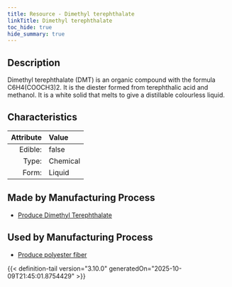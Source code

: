 ```yaml
---
title: Resource - Dimethyl terephthalate
linkTitle: Dimethyl terephthalate
toc_hide: true
hide_summary: true
---
```

<!-- This is generated by the MarsSim HelpGenertor, do not edit. -->

## Description
&#10;&#9;&#9;Dimethyl terephthalate (DMT) is an organic compound with the formula C6H4(COOCH3)2. &#10;&#9;&#9;It is the diester formed from terephthalic acid and methanol.&#9;&#10;&#9;&#9;It is a white solid that melts to give a distillable colourless liquid.&#10;&#9;

## Characteristics

| Attribute      | Value |
|--------:|:------|
|Edible:|false|
|Type:|Chemical|
|Form:|Liquid|
 
## Made by Manufacturing Process

- [Produce Dimethyl Terephthalate](/docs/definitions/process/produce-dimethyl-terephthalate)

## Used by Manufacturing Process

- [Produce polyester fiber](/docs/definitions/process/produce-polyester-fiber)


    


{{< definition-tail version="3.10.0" generatedOn="2025-10-09T21:45:01.8754429" >}}


